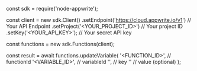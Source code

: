 const sdk = require('node-appwrite');

const client = new sdk.Client()
    .setEndpoint('https://cloud.appwrite.io/v1') // Your API Endpoint
    .setProject('&lt;YOUR_PROJECT_ID&gt;') // Your project ID
    .setKey('&lt;YOUR_API_KEY&gt;'); // Your secret API key

const functions = new sdk.Functions(client);

const result = await functions.updateVariable(
    '<FUNCTION_ID>', // functionId
    '<VARIABLE_ID>', // variableId
    '<KEY>', // key
    '<VALUE>' // value (optional)
);

